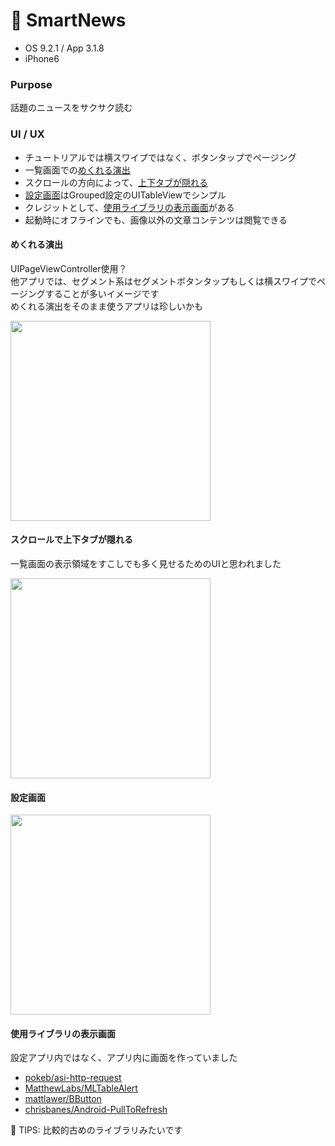 # 📢 SmartNews

* OS 9.2.1 / App 3.1.8
* iPhone6

### Purpose
話題のニュースをサクサク読む

### UI / UX  
* チュートリアルでは横スワイプではなく、ボタンタップでページング
* 一覧画面での[めくれる演出](#smartnews_top)
* スクロールの方向によって、[上下タブが隠れる](#smartnews_tabs)
* [設定画面](#smartnews_setting)はGrouped設定のUITableViewでシンプル
* クレジットとして、[使用ライブラリの表示画面](#smartnews_credit)がある
* 起動時にオフラインでも、画像以外の文章コンテンツは閲覧できる

#### <a name="smartnews_top">めくれる演出</a>
UIPageViewController使用？   
他アプリでは、セグメント系はセグメントボタンタップもしくは横スワイプでページングすることが多いイメージです   
めくれる演出をそのまま使うアプリは珍しいかも

<img src="https://github.com/mafmoff/100Apps/blob/master/Resources/Images/smartnews_top.gif" width="320px">

#### <a name="smartnews_tabs">スクロールで上下タブが隠れる</a>
一覧画面の表示領域をすこしでも多く見せるためのUIと思われました

<img src="https://github.com/mafmoff/100Apps/blob/master/Resources/Images/smartnews_tabs.gif" width="320px">

#### <a name="smartnews_setting">設定画面</a>
<img src="https://github.com/mafmoff/100Apps/blob/master/Resources/Images/smartnews_setting.gif" width="320px">

#### <a name="smartnews_credit">使用ライブラリの表示画面</a>
設定アプリ内ではなく、アプリ内に画面を作っていました

* [pokeb/asi-http-request](https://github.com/pokeb/asi-http-request/)
* [MatthewLabs/MLTableAlert](https://github.com/MatthewLabs/MLTableAlert)
* [mattlawer/BButton](https://github.com/mattlawer/BButton)
* [chrisbanes/Android-PullToRefresh](https://github.com/chrisbanes/Android-PullToRefresh)

:tada: TIPS: 比較的古めのライブラリみたいです
